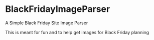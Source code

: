 # BlackFridayImageParser
A Simple Black Friday Site Image Parser

This is meant for fun and to help get images for Black Friday planning
